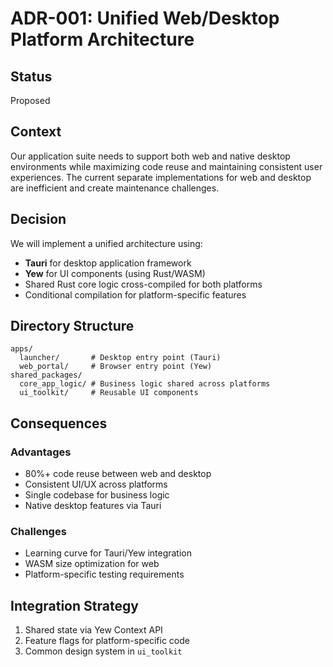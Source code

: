 # ADR-001: Unified Web/Desktop Platform Architecture

## Status
Proposed

## Context
Our application suite needs to support both web and native desktop environments while maximizing code reuse and maintaining consistent user experiences. The current separate implementations for web and desktop are inefficient and create maintenance challenges.

## Decision
We will implement a unified architecture using:
- **Tauri** for desktop application framework
- **Yew** for UI components (using Rust/WASM)
- Shared Rust core logic cross-compiled for both platforms
- Conditional compilation for platform-specific features

## Directory Structure
```
apps/
  launcher/       # Desktop entry point (Tauri)
  web_portal/     # Browser entry point (Yew)
shared_packages/
  core_app_logic/ # Business logic shared across platforms
  ui_toolkit/     # Reusable UI components
```

## Consequences
### Advantages
- 80%+ code reuse between web and desktop
- Consistent UI/UX across platforms
- Single codebase for business logic
- Native desktop features via Tauri

### Challenges
- Learning curve for Tauri/Yew integration
- WASM size optimization for web
- Platform-specific testing requirements

## Integration Strategy
1. Shared state via Yew Context API
2. Feature flags for platform-specific code
3. Common design system in `ui_toolkit`